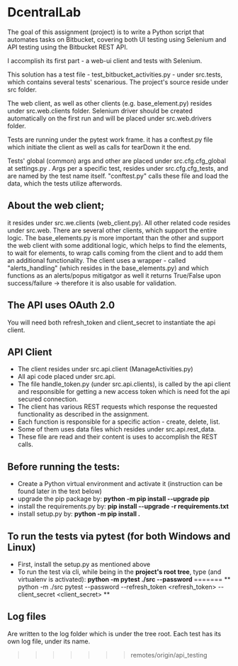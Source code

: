 # DcentralLab

The goal of this assignment (project) is to write a Python script that automates tasks on Bitbucket, covering both UI testing
using Selenium and API testing using the Bitbucket REST API.

I accomplish its first part - a web-ui client and tests with Selenium.

This solution has a test file - test_bitbucket_activities.py - under src.tests, which contains several tests' scenarious.
The project's source reside under src folder.

The web client, as well as other clients (e.g. base_element.py) resides under src.web.clients folder.
Selenium driver should be created automatically on the first run and will be placed under src.web.drivers folder.

Tests are running under the pytest work frame.
it has a conftest.py file which initiate the client as well as calls for tearDown it the end.

Tests' global (common) args and other are placed under src.cfg.cfg_global at settings.py .
Args per a specific test, resides under src.cfg.cfg_tests, and are named by the test name itself.
"conftest.py" calls these file and load the data, which the tests utilize afterwords.

## About the web client;
it resides under src.we.clients (web_client.py).
All other related code resides under src.web. 
There are several other clients, which support the entire logic.
The  base_elements.py is more important than the other and support the web client with some additional logic, which helps
to find the elements, to wait for elements, to wrap calls coming from the client and to add them an additional functionality.
The client uses a wrapper - called "alerts_handling" (which resides in the base_elements.py) and which functions as an 
alerts/popus mitigatgor as well it returns True/False upon success/failure -> therefore it is also usable for validation.

## The API uses OAuth 2.0 
You will need both refresh_token and client_secret to instantiate the api client.

## API Client
  - The client resides under src.api.client (ManageActivities.py)
  - All api code placed under src.api.
  - The file handle_token.py (under src.api.clients), is called by the api client and responsible for getting a new 
  access token which is need fot the api secured connection.
  - The client has various REST requests which response the requested functionality as described in the assignment.
  - Each function is responsible for a specific action - create, delete, list.
  - Some of them uses data files which resides under src.api.rest_data.
  - These file are read and their content is uses to accomplish the REST calls.

## Before running the tests:
  - Create a Python virtual environment and activate it (instruction can be found later in the text below)
  - upgrade the pip package by: **python -m pip install --upgrade pip**
  - install the requirements.py by:  **pip install --upgrade -r requirements.txt**
  - install setup.py by: **python -m pip install .**


## To run the tests via pytest (for both Windows and Linux)
- First, install the setup.py as mentioned above 
- To run the test via cli, while being in the **project's root tree**, type (and virtualenv is activated):
  **python -m pytest ./src --password <bitbucket password>**
=======
** python -m ./src pytest --password <bitbucket password> --refresh_token <refresh_token> --client_secret <client_secret> **

## Log files
Are written to the log folder which is under the tree root.
Each test has its own log file, under its name.




>>>>>>> remotes/origin/api_testing
